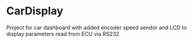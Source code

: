 # CarDisplay
Project for car dashboard with added encoder speed sendor and LCD to display parameters read from ECU via RS232
